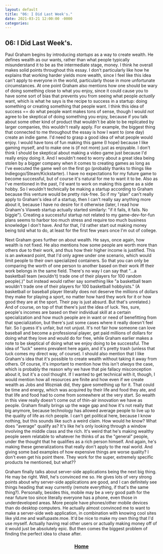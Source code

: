 ```yaml
---	
layout: default	
title: "06: I Did Last Week's."	
date: 2021-03-21 12:00:00 -0000	
categories:	
---
```


## 06: I Did Last Week's.

Paul Graham begins by introducing _startups_ as a way to create wealth. He defines wealth as our wants, rather than what people typically misunderstand it to be as the intermediate stage, money. I think he overall makes solid points throughout this essay. I don't particularly like how he explains that working harder yields more wealth, since I feel like this idea can't apply to everyone in the world, particularly those in more unfortunate circumstances. At one point Graham also mentions how one should be wary of doing something close to what you enjoy, since it could cause you to have some sort of bias that prevents you from seeing what people _actually_ want, which is what he says is the recipe to success in a startup: doing something or creating something that people want. I think this idea of success == do what people want makes tons of sense, though I would _not_ agree to be skeptical of doing something you enjoy, because if you talk about some other kind of product that wouldn't be able to be replicated by larger companies, this wouldn't really apply. For example, the biggest thing that connected to me throughout the essay is how I want to (one day) create an indie game. I'd need to grasp a good idea of what people would enjoy. I would have tons of fun making this game (I hope) because I like gaming myself, and to make one is (if not more) just as enjoyable. I don't think I should be skeptical about making a video game just because I'd really enjoy doing it. And I wouldn't need to worry about a great idea being stolen by a bigger company when it comes to creating games as long as I've executed the game well on the first go (probably thanks to things like Indiegogo/Steam/Kickstarter). I have no expectations for my future game to become successful, but of course it's natural for me to want it to be. Also as I've mentioned in the past, I'd want to work on making this game as a side hobby. So I wouldn't technically be making a startup according to Graham because this venture would be pretty risk-free. So if my "plan" can't really apply to Graham's idea of a startup, then I can't really say anything more about it, because I have no desire for it otherwise (later, I read how Graham's Viaweb startup actually started similarly: "if it fails, it fails. No biggie"). Creating a successful startup not related to my game-dev-for-fun plans seems to harbor too much stress and require too much business knowledge I don't have. And for that, I'd rather start out making money being told what to do, at least for the first few years once I'm out of college.

Next Graham goes further on about wealth. He says, once again, how wealth is not fixed. He also mentions how some people are worth more than others due to their work, and thus how their higher income is justified. This is an awkward point, that I'd only agree under one scenario, which would limit people to their own specialized containers. So that you can only be comparing the worth of one person to another based on their work iff their work belongs in the same field. There's no way I can say that "...a basketball team (wouldn't) trade one of their players for 100 random people(.)" but instead would rather say something like "a basketball team wouldn't trade one of their players for 100 basketball hobbyists." (A basketball or baseball player literally does not deserve the millions of dollars they make for playing a sport, no matter how hard they work for it or how good they are at the sport. Their pay is just absurd. But that's unrelated.) And of course, on top of that there's just the idea of luck. Yes, sure, people's incomes are based on their individual skill at a certain specialization and how much people are in want or need of benefitting from that specialization, but there's just some cases where it really doesn't feel fair. So I guess it's unfair, but not unjust. It's not fair how someone can love baseball and become a professional player, get paid millions of dollars for doing what they love and would do for free, while Graham earlier makes a note to be skeptical of doing what we enjoy doing to be successful. The idea of "luck" seems prevalent here again, and it's pretty trash (unless that luck comes my direct way, of course). I should also mention that I like Graham's idea that it's possible to create wealth without taking it away from others. Of course, it's important to mention how this isn't _always_ the case, which is probably the reason why we have that pie fallacy misconception about it, but it's a cool thought. If I wanted to get technical with it, though, I would mention how all resources are finite and how even if we create wealth as Jobs and Wozniak did, they gave something up for it. That could be time and energy, which was acquired by their life and food they ate, and that life and food had to come from somewhere at the very start. So wealth in this view really doesn't come out of thin-air innovation we have as people. Graham finally brings up the wage gap and how it's not really that big anymore, because technology has allowed average people to live up to the quality of life as rich people. I can't get political here, because I know nothing, but this sounds like such a weird claim. How would he know? What does "average" qualify as? It's like he's only looking through a window involving the middle class and the rich. It's weird that he's making wealthy people seem relatable to whatever he thinks of as the "general" people, under the thought that he qualifies as a rich person himself. And again, he's making these generalizations that really don't apply to the real world. And giving some bad examples of how expensive things are worse quality? I don't even get his point there. They work for the super, extremely specific products he mentioned, but what??

Graham finally talks about server-side applications being the next big thing. He may be right. Well, he's convinced me so. He gives lots of very strong points about why server-side applications are good, and I can definitely see things heading that way currently (remote everything, if that's the same thing?). Personally, besides this, mobile may be a very good path for the near future too since literally everyone has a phone, even those in underdeveloped areas. More people have phones/other mobile devices than do desktop computers. He actually almost convinced me to want to make a server-side web application, in combination with knowing cool sites like yld.me and waifupaste.moe. It'd be nice to make my own thing that I'd use myself. Actually having real other users or actually making money off of it would just be absolutely epic. But then comes the biggest problem of finding the perfect idea to chase after.

### [<center>Home</center>](https://nuolong.github.io/hacker-blog/)
